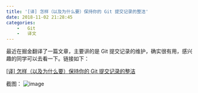 ```yaml
---
title: '[译] 怎样（以及为什么要）保持你的 Git 提交记录的整洁'
date: 2018-11-02 21:28:45
categories: 
    -   Git
    -   译文
---
```

最近在掘金翻译了一篇文章，主要讲的是 Git 提交记录的维护，确实很有用，感兴趣的同学可以去看一下。链接如下：

[[译] 怎样（以及为什么要）保持你的 Git 提交记录的整洁](https://juejin.im/post/5b29060ee51d4558cd2adac0)

截图：
![image](https://user-images.githubusercontent.com/25274581/41637297-c0646f50-7485-11e8-8e1a-9d9bf94c1f13.png)
